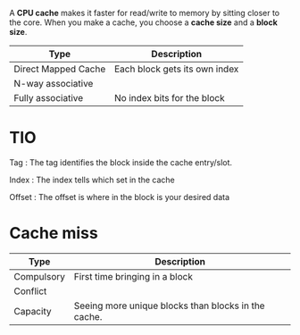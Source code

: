 A **CPU cache** makes it faster for read/write to memory by sitting closer to the core. When you make a cache, you choose a **cache size** and a **block size**.

|Type|Description|
|----|-----------|
|Direct Mapped Cache|Each block gets its own index|
|N-way associative|
|Fully associative|No index bits for the block|

# TIO

Tag
: The tag identifies the block inside the cache entry/slot.

Index
: The index tells which set in the cache

Offset
: The offset is where in the block is your desired data

# Cache miss


|Type|Description|
|----|-----------|
|Compulsory|First time bringing in a block|
|Conflict||
|Capacity|Seeing more unique blocks than blocks in the cache.|